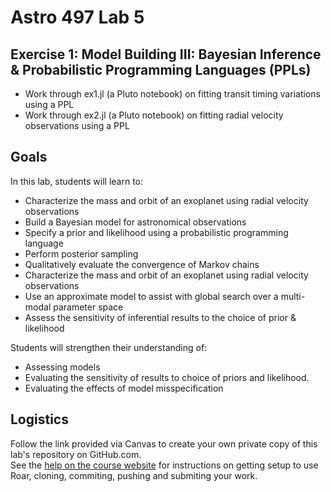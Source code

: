 # Astro 497 Lab 5

## Exercise 1:  Model Building III:  Bayesian Inference & Probabilistic Programming Languages (PPLs)
- Work through ex1.jl (a Pluto notebook) on fitting transit timing variations using a PPL
- Work through ex2.jl (a Pluto notebook) on fitting radial velocity observations using a PPL

## Goals
In this lab, students will learn to:
- Characterize the mass and orbit of an exoplanet using radial velocity observations
- Build a Bayesian model for astronomical observations
- Specify a prior and likelihood using a probabilistic programming language
- Perform posterior sampling 
- Qualitatively evaluate the convergence of Markov chains
- Characterize the mass and orbit of an exoplanet using radial velocity observations
- Use an approximate model to assist with global search over a multi-modal parameter space
- Assess the sensitivity of inferential results to the choice of prior & likelihood

Students will strengthen their understanding of:
- Assessing models
- Evaluating the sensitivity of results to choice of priors and likelihood.
- Evaluating the effects of model misspecification

## Logistics
Follow the link provided via Canvas to create your own private copy of this lab's repository on GitHub.com.   
See the
[help on the course website](https://psuastro497.github.io/fall2022/resources/labs/) for instructions on getting setup to use Roar, cloning, commiting, pushing and submiting your work.
